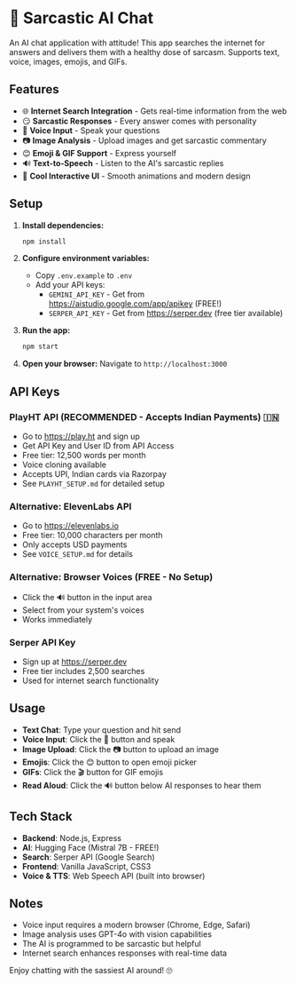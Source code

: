 # 🤖 Sarcastic AI Chat

An AI chat application with attitude! This app searches the internet for answers and delivers them with a healthy dose of sarcasm. Supports text, voice, images, emojis, and GIFs.

## Features

- 🌐 **Internet Search Integration** - Gets real-time information from the web
- 😏 **Sarcastic Responses** - Every answer comes with personality
- 🎤 **Voice Input** - Speak your questions
- 📷 **Image Analysis** - Upload images and get sarcastic commentary
- 😊 **Emoji & GIF Support** - Express yourself
- 🔊 **Text-to-Speech** - Listen to the AI's sarcastic replies
- 🎨 **Cool Interactive UI** - Smooth animations and modern design

## Setup

1. **Install dependencies:**
   ```bash
   npm install
   ```

2. **Configure environment variables:**
   - Copy `.env.example` to `.env`
   - Add your API keys:
     - `GEMINI_API_KEY` - Get from https://aistudio.google.com/app/apikey (FREE!)
     - `SERPER_API_KEY` - Get from https://serper.dev (free tier available)

3. **Run the app:**
   ```bash
   npm start
   ```

4. **Open your browser:**
   Navigate to `http://localhost:3000`

## API Keys

### PlayHT API (RECOMMENDED - Accepts Indian Payments) 🇮🇳
- Go to https://play.ht and sign up
- Get API Key and User ID from API Access
- Free tier: 12,500 words per month
- Voice cloning available
- Accepts UPI, Indian cards via Razorpay
- See `PLAYHT_SETUP.md` for detailed setup

### Alternative: ElevenLabs API
- Go to https://elevenlabs.io
- Free tier: 10,000 characters per month
- Only accepts USD payments
- See `VOICE_SETUP.md` for details

### Alternative: Browser Voices (FREE - No Setup)
- Click the 🔊 button in the input area
- Select from your system's voices
- Works immediately

### Serper API Key
- Sign up at https://serper.dev
- Free tier includes 2,500 searches
- Used for internet search functionality

## Usage

- **Text Chat**: Type your question and hit send
- **Voice Input**: Click the 🎤 button and speak
- **Image Upload**: Click the 📷 button to upload an image
- **Emojis**: Click the 😊 button to open emoji picker
- **GIFs**: Click the 🎬 button for GIF emojis
- **Read Aloud**: Click the 🔊 button below AI responses to hear them

## Tech Stack

- **Backend**: Node.js, Express
- **AI**: Hugging Face (Mistral 7B - FREE!)
- **Search**: Serper API (Google Search)
- **Frontend**: Vanilla JavaScript, CSS3
- **Voice & TTS**: Web Speech API (built into browser)

## Notes

- Voice input requires a modern browser (Chrome, Edge, Safari)
- Image analysis uses GPT-4o with vision capabilities
- The AI is programmed to be sarcastic but helpful
- Internet search enhances responses with real-time data

Enjoy chatting with the sassiest AI around! 🙄
